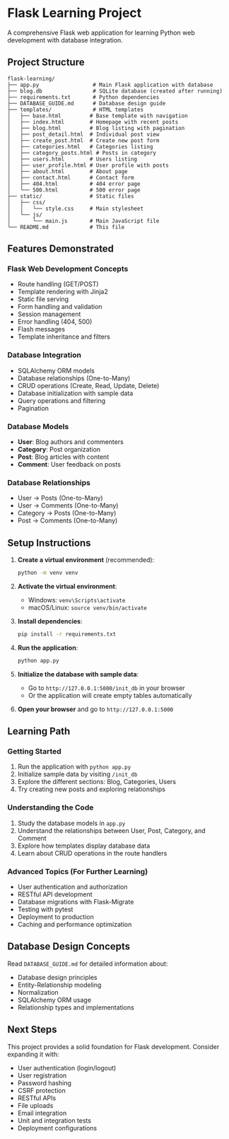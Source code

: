 # Flask Learning Project

A comprehensive Flask web application for learning Python web development with database integration.

## Project Structure

```
flask-learning/
├── app.py                 # Main Flask application with database
├── blog.db                # SQLite database (created after running)
├── requirements.txt       # Python dependencies
├── DATABASE_GUIDE.md      # Database design guide
├── templates/             # HTML templates
│   ├── base.html         # Base template with navigation
│   ├── index.html        # Homepage with recent posts
│   ├── blog.html         # Blog listing with pagination
│   ├── post_detail.html  # Individual post view
│   ├── create_post.html  # Create new post form
│   ├── categories.html   # Categories listing
│   ├── category_posts.html # Posts in category
│   ├── users.html        # Users listing
│   ├── user_profile.html # User profile with posts
│   ├── about.html        # About page
│   ├── contact.html      # Contact form
│   ├── 404.html          # 404 error page
│   └── 500.html          # 500 error page
├── static/               # Static files
│   ├── css/
│   │   └── style.css     # Main stylesheet
│   └── js/
│       └── main.js       # Main JavaScript file
└── README.md             # This file
```

## Features Demonstrated

### Flask Web Development Concepts
- Route handling (GET/POST)
- Template rendering with Jinja2
- Static file serving
- Form handling and validation
- Session management
- Error handling (404, 500)
- Flash messages
- Template inheritance and filters

### Database Integration
- SQLAlchemy ORM models
- Database relationships (One-to-Many)
- CRUD operations (Create, Read, Update, Delete)
- Database initialization with sample data
- Query operations and filtering
- Pagination

### Database Models
- **User**: Blog authors and commenters
- **Category**: Post organization
- **Post**: Blog articles with content
- **Comment**: User feedback on posts

### Database Relationships
- User → Posts (One-to-Many)
- User → Comments (One-to-Many)
- Category → Posts (One-to-Many)
- Post → Comments (One-to-Many)

## Setup Instructions

1. **Create a virtual environment** (recommended):
   ```bash
   python -m venv venv
   ```

2. **Activate the virtual environment**:
   - Windows: `venv\Scripts\activate`
   - macOS/Linux: `source venv/bin/activate`

3. **Install dependencies**:
   ```bash
   pip install -r requirements.txt
   ```

4. **Run the application**:
   ```bash
   python app.py
   ```

5. **Initialize the database with sample data**:
   - Go to `http://127.0.0.1:5000/init_db` in your browser
   - Or the application will create empty tables automatically

6. **Open your browser** and go to `http://127.0.0.1:5000`

## Learning Path

### Getting Started
1. Run the application with `python app.py`
2. Initialize sample data by visiting `/init_db`
3. Explore the different sections: Blog, Categories, Users
4. Try creating new posts and exploring relationships

### Understanding the Code
1. Study the database models in `app.py`
2. Understand the relationships between User, Post, Category, and Comment
3. Explore how templates display database data
4. Learn about CRUD operations in the route handlers

### Advanced Topics (For Further Learning)
- User authentication and authorization
- RESTful API development
- Database migrations with Flask-Migrate
- Testing with pytest
- Deployment to production
- Caching and performance optimization

## Database Design Concepts

Read `DATABASE_GUIDE.md` for detailed information about:
- Database design principles
- Entity-Relationship modeling
- Normalization
- SQLAlchemy ORM usage
- Relationship types and implementations

## Next Steps

This project provides a solid foundation for Flask development. Consider expanding it with:
- User authentication (login/logout)
- User registration
- Password hashing
- CSRF protection
- RESTful APIs
- File uploads
- Email integration
- Unit and integration tests
- Deployment configurations
